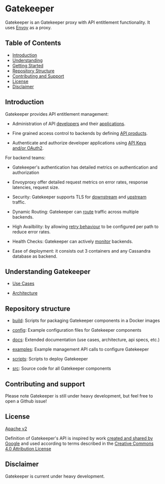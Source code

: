 # Gatekeeper

Gatekeeper is an Gatekeeper proxy with API entitlement functionality. It uses [Envoy](https://www.envoyproxy.io/) as a proxy.

## Table of Contents

* [Introduction](#introduction)
* [Understanding](#understanding)
* [Getting Started](#getting-started)
* [Repository Structure](#repository-structure)
* [Contributing and Support](#contributing-and-support)
* [License](#license)
* [Disclaimer](#disclaimer)

## Introduction

Gatekeeper provides API entitlement management:

* Administration of API [developers](docs/api/developer.MD) and their [applications](docs/api/developerapp.MD).

* Fine grained access control to backends by defining [API products](docs/api/apiproduct.MD).

* Authenticate and authorize developer applications using [API Keys and/or OAuth2](docs/api/key.MD).

For backend teams:

* Gatekeeper's authentication has detailed metrics on authentication and authorization

* Envoyproxy offer detailed request metrics on error rates, response latencies, request size.

* Security: Gatekeeper supports TLS for [downstream](docs/api/virtualhost.MD) and [upstream](docs/api/cluster.MD) traffic.

* Dynamic Routing: Gatekeeper can [route](docs/api/route.MD) traffic across multiple backends.

* High Availbility: by allowing [retry behaviour](docs/api/route.MD) to be configured per path to reduce error rates.

* Health Checks: Gatekeeper can actively [monitor](docs/api/cluster.MD) backends.

* Ease of deployment: it consists out 3 containers and any Cassandra database as backend.


## Understanding Gatekeeper

* [Use Cases](doc/use-cases.md)

* [Architecture](doc/architecture.md)

## Repository structure

* [build](build): Scripts for packaging Gatekeeper components in a Docker images

* [config](config): Example configuration files for Gatekeeper components

* [docs](docs): Extended documentation (use cases, architecture, api specs, etc.)

* [examples](examples): Example management API calls to configure Gatekeeper

* [scripts](scripts): Scripts to deploy Gatekeeper

* [src](src): Source code for all Gatekeeper components

## Contributing and support

Please note Gatekeeper is still under heavy development, but feel free to open a Github issue!

## License

[Apache v2](LICENSE)

Definition of Gatekeeper's API is inspired by work [created and shared by Google](https://docs.apigee.com/reference/apis/apigee/rest/v1/) and used according to terms described in the [Creative Commons 4.0 Attribution License](https://creativecommons.org/licenses/by/4.0/)

## Disclaimer

Gatekeeper is current under heavy development.
